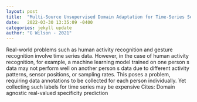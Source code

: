 ```yaml
---
layout: post
title:  "Multi-Source Unsupervised Domain Adaptation for Time-Series Sensor Data"
date:   2022-03-30 13:35:09 -0400
categories: jekyll update
author: "G Wilson - 2021"
---
```

Real-world problems such as human activity recognition and gesture recognition involve time series data. However, in the case of human activity recognition, for example, a machine learning model trained on one person s data may not perform well on another person s data due to different activity patterns, sensor positions, or sampling rates. This poses a problem, requiring data annotations to be collected for each person individually. Yet collecting such labels for time series may be expensive Cites: Domain agnostic real-valued specificity prediction